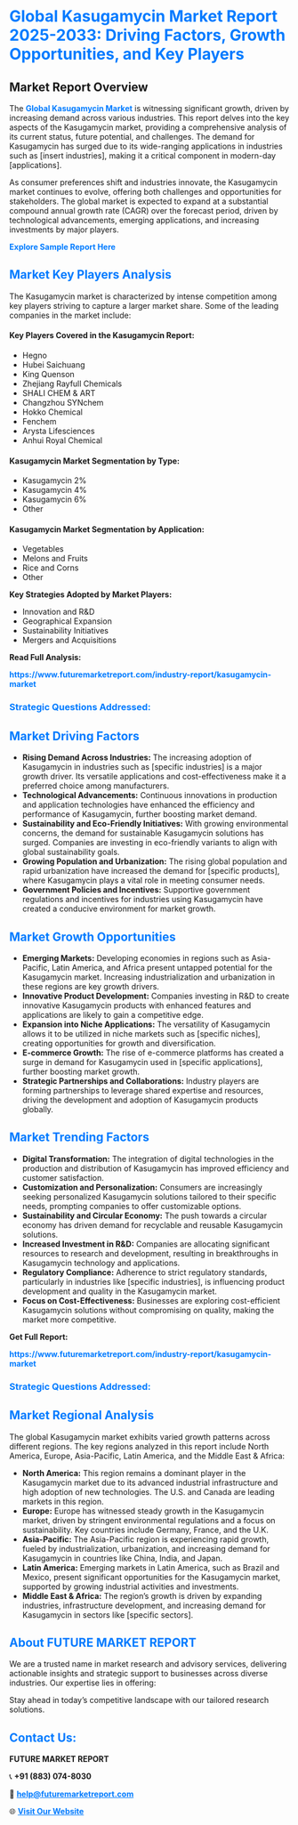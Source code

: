 <h1 style="color: #007BFF;">Global Kasugamycin Market Report 2025-2033: Driving Factors, Growth Opportunities, and Key Players</h1>

<section id="overview">
<h2>Market Report Overview</h2>
<p>The <a href="https://www.futuremarketreport.com/industry-report/kasugamycin-market" style="color: #007BFF; text-decoration: none;"><strong>Global Kasugamycin Market</strong></a> is witnessing significant growth, driven by increasing demand across various industries. This report delves into the key aspects of the Kasugamycin market, providing a comprehensive analysis of its current status, future potential, and challenges. The demand for Kasugamycin has surged due to its wide-ranging applications in industries such as [insert industries], making it a critical component in modern-day [applications].</p>
<p>As consumer preferences shift and industries innovate, the Kasugamycin market continues to evolve, offering both challenges and opportunities for stakeholders. The global market is expected to expand at a substantial compound annual growth rate (CAGR) over the forecast period, driven by technological advancements, emerging applications, and increasing investments by major players.</p>
</section>

<section id="overview">
<p><a href="https://www.futuremarketreport.com/request-sample/reportId=90292" style="color: #007BFF; text-decoration: none;"><strong>Explore Sample Report Here</strong></a></p>
</section>

<section id="key-players">
<h2 style="color: #007BFF;">Market Key Players Analysis</h2>
<p>The Kasugamycin market is characterized by intense competition among key players striving to capture a larger market share. Some of the leading companies in the market include:</p>
<h4>Key Players Covered in the Kasugamycin Report:</h4>
<ul><li>Hegno</li><li>Hubei Saichuang</li><li>King Quenson</li><li>Zhejiang Rayfull Chemicals</li><li>SHALI CHEM &amp; ART</li><li>Changzhou SYNchem</li><li>Hokko Chemical</li><li>Fenchem</li><li>Arysta Lifesciences</li><li>Anhui Royal Chemical</li></ul>
<h4>Kasugamycin Market Segmentation by Type:</h4>
<ul><li>Kasugamycin 2%</li><li>Kasugamycin 4%</li><li>Kasugamycin 6%</li><li>Other</li></ul>

<h4>Kasugamycin Market Segmentation by Application:</h4>
<ul><li>Vegetables</li><li>Melons and Fruits</li><li>Rice and Corns</li><li>Other</li></ul>
<p><strong>Key Strategies Adopted by Market Players:</strong></p>
<ul>
<li>Innovation and R&D</li>
<li>Geographical Expansion</li>
<li>Sustainability Initiatives</li>
<li>Mergers and Acquisitions</li>
</ul>
</section>

<section>
<p><strong>Read Full Analysis: </strong></p><a href="https://www.futuremarketreport.com/industry-report/kasugamycin-market" style="color: #007BFF; text-decoration: none;"><strong>https://www.futuremarketreport.com/industry-report/kasugamycin-market</strong></a>
<h3 style="color: #007BFF;">Strategic Questions Addressed:</h3>
</section>

<section id="driving-factors">
<h2 style="color: #007BFF;">Market Driving Factors</h2>
<ul>
<li><strong>Rising Demand Across Industries:</strong> The increasing adoption of Kasugamycin in industries such as [specific industries] is a major growth driver. Its versatile applications and cost-effectiveness make it a preferred choice among manufacturers.</li>
<li><strong>Technological Advancements:</strong> Continuous innovations in production and application technologies have enhanced the efficiency and performance of Kasugamycin, further boosting market demand.</li>
<li><strong>Sustainability and Eco-Friendly Initiatives:</strong> With growing environmental concerns, the demand for sustainable Kasugamycin solutions has surged. Companies are investing in eco-friendly variants to align with global sustainability goals.</li>
<li><strong>Growing Population and Urbanization:</strong> The rising global population and rapid urbanization have increased the demand for [specific products], where Kasugamycin plays a vital role in meeting consumer needs.</li>
<li><strong>Government Policies and Incentives:</strong> Supportive government regulations and incentives for industries using Kasugamycin have created a conducive environment for market growth.</li>
</ul>
</section>

<section id="growth-opportunities">
<h2 style="color: #007BFF;">Market Growth Opportunities</h2>
<ul>
<li><strong>Emerging Markets:</strong> Developing economies in regions such as Asia-Pacific, Latin America, and Africa present untapped potential for the Kasugamycin market. Increasing industrialization and urbanization in these regions are key growth drivers.</li>
<li><strong>Innovative Product Development:</strong> Companies investing in R&D to create innovative Kasugamycin products with enhanced features and applications are likely to gain a competitive edge.</li>
<li><strong>Expansion into Niche Applications:</strong> The versatility of Kasugamycin allows it to be utilized in niche markets such as [specific niches], creating opportunities for growth and diversification.</li>
<li><strong>E-commerce Growth:</strong> The rise of e-commerce platforms has created a surge in demand for Kasugamycin used in [specific applications], further boosting market growth.</li>
<li><strong>Strategic Partnerships and Collaborations:</strong> Industry players are forming partnerships to leverage shared expertise and resources, driving the development and adoption of Kasugamycin products globally.</li>
</ul>
</section>

<section id="trending-factors">
<h2 style="color: #007BFF;">Market Trending Factors</h2>
<ul>
<li><strong>Digital Transformation:</strong> The integration of digital technologies in the production and distribution of Kasugamycin has improved efficiency and customer satisfaction.</li>
<li><strong>Customization and Personalization:</strong> Consumers are increasingly seeking personalized Kasugamycin solutions tailored to their specific needs, prompting companies to offer customizable options.</li>
<li><strong>Sustainability and Circular Economy:</strong> The push towards a circular economy has driven demand for recyclable and reusable Kasugamycin solutions.</li>
<li><strong>Increased Investment in R&D:</strong> Companies are allocating significant resources to research and development, resulting in breakthroughs in Kasugamycin technology and applications.</li>
<li><strong>Regulatory Compliance:</strong> Adherence to strict regulatory standards, particularly in industries like [specific industries], is influencing product development and quality in the Kasugamycin market.</li>
<li><strong>Focus on Cost-Effectiveness:</strong> Businesses are exploring cost-efficient Kasugamycin solutions without compromising on quality, making the market more competitive.</li>
</ul>
</section>

<section>
<p><strong>Get Full Report: </strong></p><a href="https://www.futuremarketreport.com/industry-report/kasugamycin-market" style="color: #007BFF; text-decoration: none;"><strong>https://www.futuremarketreport.com/industry-report/kasugamycin-market</strong></a>
<h3 style="color: #007BFF;">Strategic Questions Addressed:</h3>
</section>


<section id="regional-analysis">
<h2 style="color: #007BFF;">Market Regional Analysis</h2>
<p>The global Kasugamycin market exhibits varied growth patterns across different regions. The key regions analyzed in this report include North America, Europe, Asia-Pacific, Latin America, and the Middle East & Africa:</p>
<ul>
<li><strong>North America:</strong> This region remains a dominant player in the Kasugamycin market due to its advanced industrial infrastructure and high adoption of new technologies. The U.S. and Canada are leading markets in this region.</li>
<li><strong>Europe:</strong> Europe has witnessed steady growth in the Kasugamycin market, driven by stringent environmental regulations and a focus on sustainability. Key countries include Germany, France, and the U.K.</li>
<li><strong>Asia-Pacific:</strong> The Asia-Pacific region is experiencing rapid growth, fueled by industrialization, urbanization, and increasing demand for Kasugamycin in countries like China, India, and Japan.</li>
<li><strong>Latin America:</strong> Emerging markets in Latin America, such as Brazil and Mexico, present significant opportunities for the Kasugamycin market, supported by growing industrial activities and investments.</li>
<li><strong>Middle East & Africa:</strong> The region’s growth is driven by expanding industries, infrastructure development, and increasing demand for Kasugamycin in sectors like [specific sectors].</li>
</ul>
</section>

<footer>
<h2 style="color: #007BFF;">About FUTURE MARKET REPORT</h2>
<p>We are a trusted name in market research and advisory services, delivering actionable insights and strategic support to businesses across diverse industries. Our expertise lies in offering:</p>

<p>Stay ahead in today’s competitive landscape with our tailored research solutions.</p>

<h2 style="color: #007BFF;">Contact Us:</h2>
<p><strong>FUTURE MARKET REPORT</strong></p>
<p>📞 <strong>+91 (883) 074-8030</strong></p>
<p>📧 <strong><a href="mailto:help@futuremarketreport.com" style="color: #007BFF;">help@futuremarketreport.com</a></strong></p>
<p>🌐 <strong><a href="https://www.futuremarketreport.com/" style="color: #007BFF;">Visit Our Website</a></strong></p>
</footer>